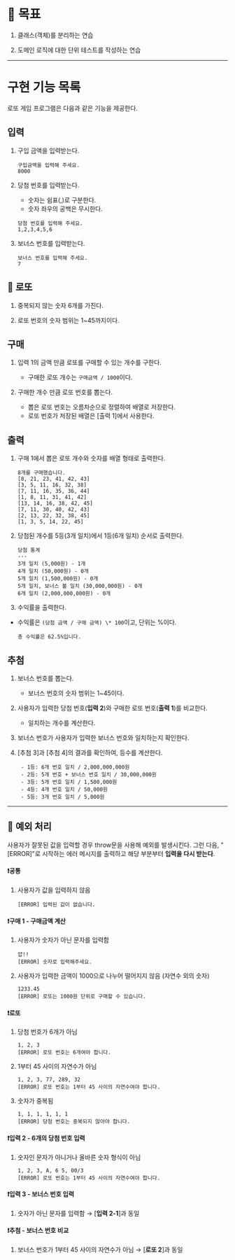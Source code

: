 # 🎯 목표

1. 클래스(객체)를 분리하는 연습

2. 도메인 로직에 대한 단위 테스트를 작성하는 연습

---

# 구현 기능 목록

로또 게임 프로그램은 다음과 같은 기능을 제공한다.

## 입력

1.  구입 금액을 입력받는다.

    ```
    구입금액을 입력해 주세요.
    8000
    ```

2.  당첨 번호를 입력받는다.

    - 숫자는 쉼표(,)로 구분한다.
    - 숫자 좌우의 공백은 무시한다.

    ```
    당첨 번호를 입력해 주세요.
    1,2,3,4,5,6
    ```

3.  보너스 번호를 입력받는다.

    ```
    보너스 번호를 입력해 주세요.
    7
    ```

## 💸 로또

1. 중복되지 않는 숫자 6개를 가진다.

2. 로또 번호의 숫자 범위는 1~45까지이다.

## 구매

1. 입력 1의 금액 만큼 로또를 구매할 수 있는 개수를 구한다.

   - 구매한 로또 개수는 `구매금액 / 1000`이다.

2. 구매한 개수 만큼 로또 번호를 뽑는다.

   - 뽑은 로또 번호는 오름차순으로 정렬하여 배열로 저장한다.
   - 로또 번호가 저장된 배열은 [출력 1]에서 사용한다.

## 출력

1. 구매 1에서 뽑은 로또 개수와 숫자를 배열 형태로 출력한다.

   ```
   8개를 구매했습니다.
   [8, 21, 23, 41, 42, 43]
   [3, 5, 11, 16, 32, 38]
   [7, 11, 16, 35, 36, 44]
   [1, 8, 11, 31, 41, 42]
   [13, 14, 16, 38, 42, 45]
   [7, 11, 30, 40, 42, 43]
   [2, 13, 22, 32, 38, 45]
   [1, 3, 5, 14, 22, 45]
   ```

2. 당첨된 개수를 5등(3개 일치)에서 1등(6개 일치) 순서로 출력한다.

   ```
   당첨 통계
   ---
   3개 일치 (5,000원) - 1개
   4개 일치 (50,000원) - 0개
   5개 일치 (1,500,000원) - 0개
   5개 일치, 보너스 볼 일치 (30,000,000원) - 0개
   6개 일치 (2,000,000,000원) - 0개
   ```

3. 수익률을 출력한다.

- 수익률은 `(당첨 금액 / 구매 금액) \* 100`이고, 단위는 %이다.

  ```
  총 수익률은 62.5%입니다.
  ```

## 추첨

1. 보너스 번호를 뽑는다.

   - 보너스 번호의 숫자 범위는 1~45이다.

2. 사용자가 입력한 당첨 번호(**입력 2**)와 구매한 로또 번호(**출력 1**)를 비교한다.

   - 일치하는 개수를 계산한다.

3. 보너스 번호가 사용자가 입력한 보너스 번호와 일치하는지 확인한다.

4. [추첨 3]과 [추첨 4]의 결과를 확인하여, 등수를 계산한다.

   ```
    - 1등: 6개 번호 일치 / 2,000,000,000원
    - 2등: 5개 번호 + 보너스 번호 일치 / 30,000,000원
    - 3등: 5개 번호 일치 / 1,500,000원
    - 4등: 4개 번호 일치 / 50,000원
    - 5등: 3개 번호 일치 / 5,000원
   ```

---

## 🚨 예외 처리

사용자가 잘못된 값을 입력할 경우 throw문을 사용해 예외를 발생시킨다. 그런 다음, "[ERROR]"로 시작하는 에러 메시지를 출력하고 해당 부분부터 **입력을 다시 받는다**.

#### ❗공통

1. 사용자가 값을 입력하지 않음

   ```
   [ERROR] 입력된 값이 없습니다.
   ```

#### ❗구매 1 - 구매금액 계산

1. 사용자가 숫자가 아닌 문자를 입력함

   ```
   얍!!
   [ERROR] 숫자로 입력해주세요.
   ```

2. 사용자가 입력한 금액이 1000으로 나누어 떨어지지 않음 (자연수 외의 숫자)

   ```
   1233.45
   [ERROR] 로또는 1000원 단위로 구매할 수 있습니다.
   ```

#### ❗로또

1. 당첨 번호가 6개가 아님

   ```
   1, 2, 3
   [ERROR] 로또 번호는 6개여야 합니다.
   ```

2. 1부터 45 사이의 자연수가 아님

   ```
   1, 2, 3, 77, 289, 32
   [ERROR] 로또 번호는 1부터 45 사이의 자연수여야 합니다.
   ```

3. 숫자가 중복됨

   ```
   1, 1, 1, 1, 1, 1
   [ERROR] 당첨 번호는 중복되지 않아야 합니다.
   ```

#### ❗입력 2 - 6개의 당첨 번호 입력

1. 숫자인 문자가 아니거나 올바른 숫자 형식이 아님

   ```
   1, 2, 3, A, 6 5, 00/3
   [ERROR] 로또 번호는 1부터 45 사이의 자연수여야 합니다.
   ```

#### ❗입력 3 - 보너스 번호 입력

1. 숫자가 아닌 문자를 입력함 → [**입력 2-1**]과 동일

#### ❗추첨 - 보너스 번호 비교

1. 보너스 번호가 1부터 45 사이의 자연수가 아님 → [**로또 2**]과 동일
